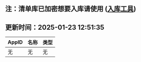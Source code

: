 ## 注：清单库已加密想要入库请使用 ([入库工具](https://github.com/BlankTMing/ManifestAutoUpdate/releases))

## 更新时间：2025-01-23 12:51:35
| AppID | 名称 | 类型  |
| :-------------------- | :----------------------------- | :----------- |
| 无 | 无 | 无 |
